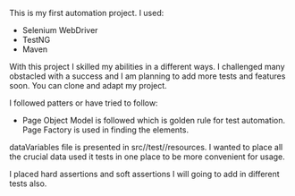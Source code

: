 This is my first automation project. I used:

  - Selenium WebDriver
  - TestNG 
  - Maven 

With this project I skilled my abilities in a different ways. I challenged many obstacled with a success and I am planning to add more tests and features soon.
You can clone and adapt my project. 

I followed patters or have tried to follow:
 - Page Object Model is followed which is golden rule for test automation. Page Factory is used in finding the elements.

dataVariables file is presented in src//test//resources. I wanted to place all the crucial data used it tests in one place to be more convenient for usage.

I placed hard assertions and soft assertions I will going to add in different tests also.
